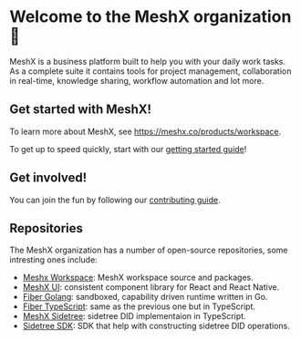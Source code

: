 # Welcome to the MeshX organization 👋

MeshX is a business platform built to help you with your daily work tasks.
As a complete suite it contains tools for project management, collaboration in real-time, knowledge sharing, workflow automation and lot more.

## Get started with MeshX!

To learn more about MeshX, see <https://meshx.co/products/workspace>.

To get up to speed quickly, start with our [getting started guide](https://meshx.co/docs/get-started)!

 ## Get involved!

You can join the fun by following our [contributing guide](https://github.com/meshx-org/.github/blob/main/CONTRIBUTING.md).

## Repositories

The MeshX organization has a number of open-source repositories, some intresting ones include:

<!-- alphabetical -->
* [Meshx Workspace](https://github.com/meshx-org/meshx): MeshX workspace source and packages.
* [MeshX UI](https://github.com/meshx-org/meshx-ui): consistent component library for React and React Native.
* [Fiber Golang](https://github.com/meshx-org/fiber-go): sandboxed, capability driven runtime written in Go.
* [Fiber TypeScript](https://github.com/meshx-org/fiber-ts): same as the previous one but in TypeScript.
* [MeshX Sidetree](https://github.com/meshx-org/meshx-sidetree): sidetree DID implementaion in TypeScript.
* [Sidetree SDK](https://github.com/meshx-org/sidetree-sdk): SDK that help with constructing sidetree DID operations.

